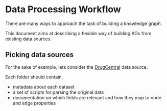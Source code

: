 # Data Processing Workflow

There are many ways to approach the task of building a knowledge graph.

This document aims at describing a flexible way of building KGs from existing data sources.

## Picking data sources

For the sake of example, lets consider the [DrugCentral](DrugCentral/) data source.

Each folder should contain,
- metadata about each dataset
- a set of scripts for parsing the original data
- documentation on which fields are relevant and how they map to node and edge properties



